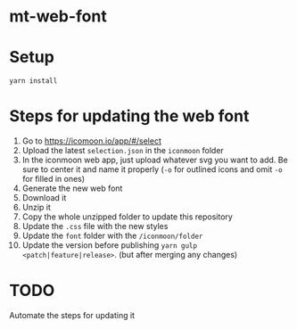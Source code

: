 # mt-web-font
# Setup
```
yarn install
```

# Steps for updating the web font
1. Go to https://icomoon.io/app/#/select
2. Upload the latest ``selection.json`` in the ``iconmoon`` folder
3. In the iconmoon web app, just upload whatever svg you want to add. Be sure to center it and name it properly (``-o`` for outlined icons and omit ``-o`` for filled in ones)
4. Generate the new web font
5. Download it
6. Unzip it
7. Copy the whole unzipped folder to update this repository
8. Update the ``.css`` file with the new styles
9. Update the ``font`` folder with the ``/iconmoon/folder``
10. Update the version before publishing `yarn gulp <patch|feature|release>`. (but after merging any changes)


# TODO
Automate the steps for updating it
